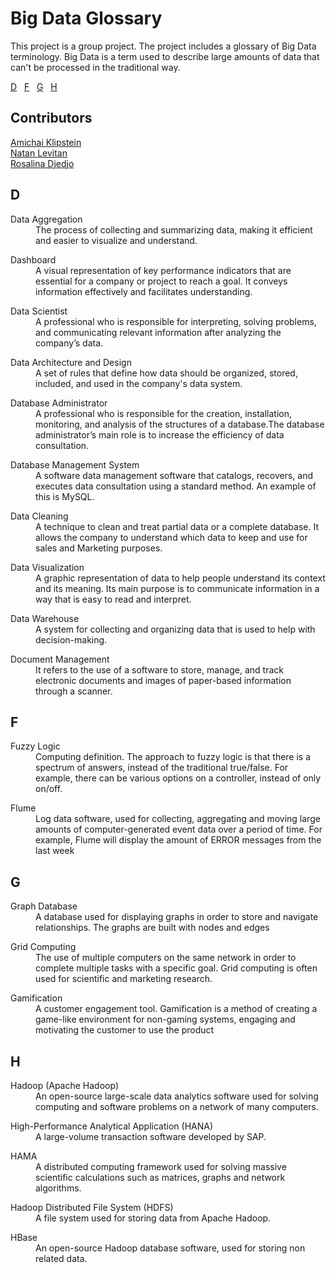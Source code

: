 # Big Data Glossary  
This project is a group project. The project includes a glossary of Big Data terminology. 
Big Data is a term used to describe large amounts of data that can't be processed in the traditional way.  
  
[D](D.md##d) &nbsp; [F](F-H.md##F) &nbsp; [G](F-H.md##G) &nbsp; [H](F-H.md##H)  
  
## Contributors  
[Amichai Klipstein](https://github.com/Laura-Novich-OBW/student-showcase/tree/main/student-work/2022/Amichai-Klipstein)  
[Natan Levitan](https://github.com/Laura-Novich-OBW/student-showcase/tree/main/student-work/2022/Natan-Levitan)  
[Rosalina Djedjo](https://github.com/Laura-Novich-OBW/student-showcase/tree/main/student-work/2022/Rosalina-Djedjo)   

<h2> D </h2>
<dl>
  <dt>Data Aggregation</dt>
  <dd>The process of collecting and summarizing data, making it efficient and easier to visualize and understand.</dd>
</dl>

<dl>
   <dt>Dashboard</dt>
  <dd>A visual representation of key performance indicators that are essential for a company or project to reach a goal. It conveys information effectively and facilitates understanding.</dd>
</dl>

<dl>
   <dt>Data Scientist</dt>
   <dd>A professional who is responsible for interpreting, solving problems, and communicating relevant information after analyzing the company’s data.</dd>
</dl>

<dl>
  <dt>Data Architecture and Design</dt>
   <dd>A set of rules that define how data should be organized, stored, included, and used in the company's data system.</dd>
</dl>

<dl>
  <dt>Database Administrator</dt>
  <dd>A professional who is responsible for the creation, installation, monitoring, and analysis of the structures of a database.The database administrator’s main role is to increase the efficiency of data consultation.</dd>
</dl>

<dl>
  <dt>Database Management System</dt>
  <dd>A software data management software that catalogs, recovers, and executes data consultation using a standard method. An example of this is MySQL.</dd>
</dl>

<dl>
  <dt>Data Cleaning</dt>

  <dd>A technique to clean and treat partial data or a complete database. It allows the company to understand which data to keep and use for sales and Marketing purposes.</dd>
</dl>

<dl>
  <dt>Data Visualization</dt>
  <dd>A graphic representation of data to help people understand its context and its meaning. Its main purpose is to communicate information in a way that is easy to read and interpret.</dd>
</dl>

<dl>
  <dt>Data Warehouse</dt>
  <dd>A system for collecting and organizing data that is used to help with decision-making.</dd>
</dl>

<dl>
  <dt>Document Management</dt>
  <dd>It refers to the use of a software to store, manage, and track electronic documents and images of paper-based information through a scanner.</dd>
</dl>
<h2> F </h2>  
<dl>
  <dt>Fuzzy Logic</dt>
  <dd>Computing definition. The approach to fuzzy logic is that there is a spectrum of answers, instead of the traditional true/false. For example, there can be various options on a controller, instead of only on/off.</dd>
</dl>
<dl>
  <dt>Flume</dt>
  <dd>Log data software, used for collecting, aggregating and moving large amounts of computer-generated event data over a period of time. For example, Flume will display the amount of ERROR messages from the last week </dd>
</dl>  
<h2> G </h2>  
<dl>
  <dt>Graph Database</dt>
  <dd>A database used for displaying graphs in order to store and navigate relationships. The graphs are built with nodes and edges</dd>
</dl>
<dl>
  <dt>Grid Computing</dt>
  <dd>The use of multiple computers on the same network in order to complete multiple tasks with a specific goal. Grid computing is often used for scientific and marketing research.</dd>
</dl>
<dl>
  <dt>Gamification</dt>
  <dd>A customer engagement tool. Gamification is a method of creating a game-like environment for non-gaming systems, engaging and motivating the customer to use the product</dd>
</dl>  
<h2> H </h2>  
<dl>
  <dt>Hadoop (Apache Hadoop)</dt>
  <dd>An open-source large-scale data analytics software used for solving computing and software problems on a network of many computers. </dd>
</dl>
<dl>
  <dt>High-Performance Analytical Application (HANA)</dt>
  <dd>A large-volume transaction software developed by SAP.</dd>
</dl>
<dl>
  <dt>HAMA</dt>
  <dd>A distributed computing framework used for solving massive scientific calculations such as matrices, graphs and network algorithms.</dd>
</dl>
<dl>
  <dt>Hadoop Distributed File System (HDFS)</dt>
  <dd>A file system used for storing data from Apache Hadoop.</dd>
</dl>
<dl>
  <dt>HBase</dt>
  <dd>An open-source Hadoop database software, used for storing non related data.</dd>
</dl>


